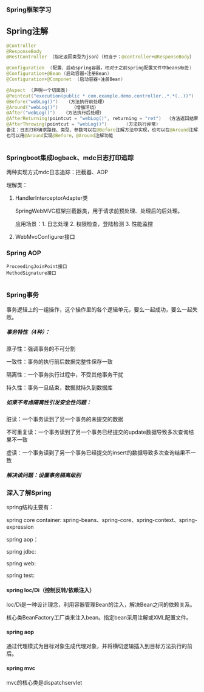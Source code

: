 ### Spring框架学习

## Spring注解

~~~java
@Controller
@ResponseBody
@RestController （指定返回类型为json）（相当于：@controller+@ResponseBody）

@Configuration  (配置、启动spring容器，相对于之前spring配置文件中beans标签)
@Configuration+@Bean (启动容器+注册Bean)
@Configuration+@Componet  (启动容器+注册Bean)

@Aspect  (声明一个切面类)
@Pointcut("execution(public * com.example.demo.controller..*.*(..))")  （声明切入点）
@Before("webLog()")   （方法执行前处理）
@Around("webLog()")		（增强环绕）
@After("webLog()")   （方法执行后处理）
@AfterReturning(pointcut = "webLog()", returning = "ret")  （方法返回结果后执行）
@AfterThrowing(pointcut = "webLog()")		(方法执行异常)
备注：日志打印请求路径、类型、参数可以在@Before注解方法中实现，也可以在@Around注解方法中实现。
也可以用@Around实现@Before、@Around注解功能



~~~



### Springboot集成logback、mdc日志打印追踪

两种实现方式mdc日志追踪：拦截器、AOP

理解类：

1. HandlerInterceptorAdapter类

   SpringWebMVC框架拦截器类，用于请求前预处理、处理后的后处理。

   应用场景：1. 日志处理 2. 权限检查，登陆检测  3. 性能监控

2. WebMvcConfigurer接口

### Spring AOP

~~~
ProceedingJoinPoint接口
MethodSignature接口


~~~



### Spring事务

事务逻辑上的一组操作，这个操作里的各个逻辑单元，要么一起成功，要么一起失败。

##### 事务特性（4种）：

原子性：强调事务的不可分割

一致性：事务的执行前后数据完整性保存一致

隔离性：一个事务执行过程中，不受其他事务干扰

持久性：事务一旦结束，数据就持久到数据库

##### 如果不考虑隔离性引发安全性问题：

脏读：一个事务读到了另一个事务的未提交的数据

不可重复读：一个事务读到了另一个事务已经提交的update数据导致多次查询结果不一致

虚读：一个事务读到了另一个事务已经提交的insert的数据导致多次查询结果不一致

##### 解决读问题：设置事务隔离级别



### 深入了解Spring 

spring结构主要有：

spring core container: spring-beans、spring-core、spring-context、spring-expression

spring aop：

spring jdbc:

spring web:

spring test:

#### spring Ioc/Di（控制反转/依赖注入）

Ioc/Di是一种设计理念，利用容器管理Bean的注入，解决Bean之间的依赖关系。

核心类BeanFactory工厂类来注入bean。指定bean采用注解或XML配置文件。



#### spring aop

通过代理模式为目标对象生成代理对象，并将横切逻辑插入到目标方法执行的前后。



#### spring mvc

mvc的核心类是dispatchservlet



